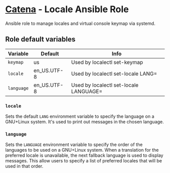 # [Catena](https://github.com/alysoid/catena) - Locale Ansible Role

Ansible role to manage locales and virtual console keymap via systemd.

## Role default variables

| Variable           | Default     | Info
| ------------------ | ----------- | --------------------------------------
| `keymap`           | us          | Used by localectl set-keymap
| `locale`           | en_US.UTF-8 | Used by localectl set-locale LANG=
| `language`         | en_US.UTF-8 | Used by localectl set-locale LANGUAGE=

### `locale`

Sets the default `LANG` environment variable to specify the language on a GNU+Linux system. It's used to print out messages in the chosen language. 

### `language`

Sets the `LANGUAGE` environment variable to specify the order of the languages to be used on a GNU+Linux system. When a translation for the preferred locale is unavailable, the next fallback language is used to display messages. This allow users to specify a list of preferred locales that will be used in that order.
